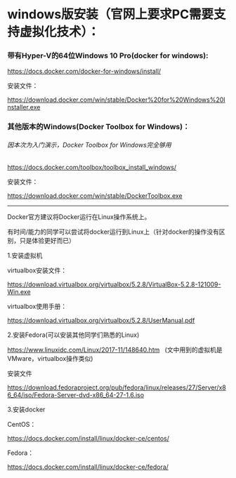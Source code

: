 # windows版安装（官网上要求PC需要支持虚拟化技术）：

### 带有Hyper-V的64位Windows 10 Pro(docker for windows):

https://docs.docker.com/docker-for-windows/install/

安装文件：

https://download.docker.com/win/stable/Docker%20for%20Windows%20Installer.exe

### 其他版本的Windows(Docker Toolbox for Windows)：
###### 因本次为入门演示，Docker Toolbox for Windows完全够用

https://docs.docker.com/toolbox/toolbox_install_windows/

安装文件：

https://download.docker.com/win/stable/DockerToolbox.exe

-----------------------------------------------------

Docker官方建议将Docker运行在Linux操作系统上。

有时间/能力的同学可以尝试将docker运行到Linux上（针对docker的操作没有区别，只是体验更好而已）

1.安装虚拟机

virtualbox安装文件：

https://download.virtualbox.org/virtualbox/5.2.8/VirtualBox-5.2.8-121009-Win.exe

virtualbox使用手册：

https://download.virtualbox.org/virtualbox/5.2.8/UserManual.pdf

2.安装Fedora(可以安装其他同学们熟悉的Linux)

https://www.linuxidc.com/Linux/2017-11/148640.htm   (文中用到的虚拟机是VMware，virtualbox操作类似)

安装文件

https://download.fedoraproject.org/pub/fedora/linux/releases/27/Server/x86_64/iso/Fedora-Server-dvd-x86_64-27-1.6.iso

3.安装docker

CentOS：

https://docs.docker.com/install/linux/docker-ce/centos/

Fedora：

https://docs.docker.com/install/linux/docker-ce/fedora/
